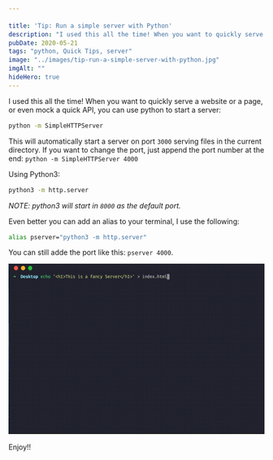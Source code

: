 ```yaml
---

title: 'Tip: Run a simple server with Python'
description: "I used this all the time! When you want to quickly serve a website or a page, or even mock a quick API, you can use python to start a server"
pubDate: 2020-05-21
tags: "python, Quick Tips, server"
image: "../images/tip-run-a-simple-server-with-python.jpg"
imgAlt: ""
hideHero: true
---
```

I used this all the time! When you want to quickly serve a website or a page, or even mock a quick API, you can use python to start a server:

```bash
python -m SimpleHTTPServer
```

This will automatically start a server on port `3000` serving files in the current directory. If you want to change the port, just append the port number at the end: `python -m SimpleHTTPServer 4000`

Using Python3:

```bash 
python3 -m http.server
```

_NOTE: python3 will start in `8000` as the default port._

Even better you can add an alias to your terminal, I use the following:

```bash
alias pserver="python3 -m http.server"
```

You can still adde the port like this: `pserver 4000`.

![](../images/2020-05-python-server-1.gif)

Enjoy!!

